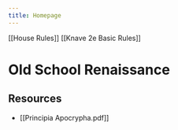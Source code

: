 ```yaml
---
title: Homepage
---
```

[[House Rules]]
[[Knave 2e Basic Rules]]
# Old School Renaissance
## Resources
- [[Principia Apocrypha.pdf]]
